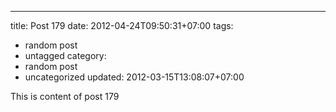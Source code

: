 ---
title: Post 179
date: 2012-04-24T09:50:31+07:00
tags:
  - random post
  - untagged
category:
  - random post
  - uncategorized
updated: 2012-03-15T13:08:07+07:00

This is content of post 179